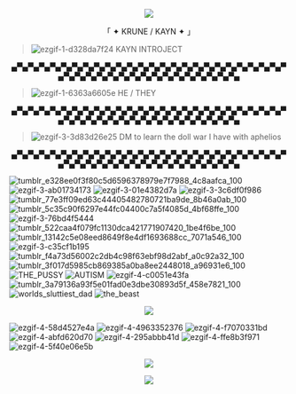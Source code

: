 <p align="center">
  <img src= "https://im.ezgif.com/tmp/ezgif-1-143ce07aca.gif"
</p>

<p align="center">
「 ✦ KRUNE / KAYN ✦ 」
</p>

> ![ezgif-1-d328da7f24](https://github.com/DVRKIN-BLVDE/DVRKIN-BLVDE/assets/151406916/dad7fa54-efb8-4480-b368-7782436ebb73) KAYN INTROJECT

<p align="center">
▄▀▄▀▄▀▄▀▄▀▄▀▄▀▄▀▄▀▄▀▄▀▄▀▄▀▄▀▄▀▄▀▄▀▄▀▄▀▄▀▄▀▄▀▄▀▄▀▄▀▄▀▄▀▄▀▄▀▄▀▄▀▄▀▄▀▄▀▄▀▄▀▄▀▄▀▄▀▄▀▄▀▄
</p>

> ![ezgif-1-6363a6605e](https://github.com/DVRKIN-BLVDE/DVRKIN-BLVDE/assets/151406916/d3715f21-a5bd-4e87-9077-4d9c6d482a93) HE / THEY

<p align="center">
▄▀▄▀▄▀▄▀▄▀▄▀▄▀▄▀▄▀▄▀▄▀▄▀▄▀▄▀▄▀▄▀▄▀▄▀▄▀▄▀▄▀▄▀▄▀▄▀▄▀▄▀▄▀▄▀▄▀▄▀▄▀▄▀▄▀▄▀▄▀▄▀▄▀▄▀▄▀▄▀▄▀▄
</p>

> ![ezgif-3-3d83d26e25](https://github.com/DVRKIN-BLVDE/DVRKIN-BLVDE/assets/151406916/b2f9b1e0-78ae-4fae-b51a-84e5ffbbc3b9) DM to learn the doll war I have with aphelios


<p align="center">
▄▀▄▀▄▀▄▀▄▀▄▀▄▀▄▀▄▀▄▀▄▀▄▀▄▀▄▀▄▀▄▀▄▀▄▀▄▀▄▀▄▀▄▀▄▀▄▀▄▀▄▀▄▀▄▀▄▀▄▀▄▀▄▀▄▀▄▀▄▀▄▀▄▀▄▀▄▀▄▀▄▀▄
</p>


![tumblr_e328ee0f3f80c5d6596378979e7f7988_4c8aafca_100](https://github.com/DVRKIN-BLVDE/DVRKIN-BLVDE/assets/151406916/c43417f8-2102-4f5e-bd94-db0bef066bed) ![ezgif-3-ab01734173](https://github.com/DVRKIN-BLVDE/DVRKIN-BLVDE/assets/151406916/0673ce91-33dc-4532-9e8d-14b4c0c82766) ![ezgif-3-01e4382d7a](https://github.com/DVRKIN-BLVDE/DVRKIN-BLVDE/assets/151406916/d0b51e8d-b9d0-4954-ad06-1bb62d33e31d) ![ezgif-3-3c6df0f986](https://github.com/DVRKIN-BLVDE/DVRKIN-BLVDE/assets/151406916/a9078f67-7b00-4f66-bf68-ae7988820212) ![tumblr_77e3ff09ed63c44405482780721ba9de_8b46a0ab_100](https://github.com/DVRKIN-BLVDE/DVRKIN-BLVDE/assets/151406916/4d25c64c-e60e-4e8e-aa95-9524b9d16600) ![tumblr_5c35c90f6297e44fc04400c7a5f4085d_4bf68ffe_100](https://github.com/DVRKIN-BLVDE/DVRKIN-BLVDE/assets/151406916/a1f8e5ef-434a-4132-86a2-aa343b579974) ![ezgif-3-76bd4f5444](https://github.com/DVRKIN-BLVDE/DVRKIN-BLVDE/assets/151406916/534883ce-6a4d-429f-8516-6103c4ed142b) ![tumblr_522caa4f079fc1130dca421771907420_1be4f6be_100](https://github.com/DVRKIN-BLVDE/DVRKIN-BLVDE/assets/151406916/6e819f33-71c3-4102-b1e6-d0df56e79912) ![tumblr_13142c5e08eed8649f8e4df1693688cc_7071a546_100](https://github.com/DVRKIN-BLVDE/DVRKIN-BLVDE/assets/151406916/2325edeb-fe45-493f-be9f-b397587d0e0f) ![ezgif-3-c35cf1b195](https://github.com/DVRKIN-BLVDE/DVRKIN-BLVDE/assets/151406916/a0aa56db-9641-41b5-9934-317f768a4f9b) ![tumblr_f4a73d56002c2db4c98f63ebf98d2abf_a0c92a32_100](https://github.com/DVRKIN-BLVDE/DVRKIN-BLVDE/assets/151406916/eaaf59a5-821a-40b3-88e0-18df7bd390e6) ![tumblr_3f017d5985cb869385a0ba8ee2448018_a96931e6_100](https://github.com/DVRKIN-BLVDE/DVRKIN-BLVDE/assets/151406916/a074a230-11ad-4732-b0b6-82d887027452) ![THE_PUSSY](https://github.com/DVRKIN-BLVDE/DVRKIN-BLVDE/assets/151406916/728a8d2e-23f0-43b9-99c4-617a4a4c0371) ![AUTISM](https://github.com/DVRKIN-BLVDE/DVRKIN-BLVDE/assets/151406916/2b933d5a-cbca-4b30-a1f2-b9ce2de40d9c) ![ezgif-4-c0051e43fa](https://github.com/DVRKIN-BLVDE/DVRKIN-BLVDE/assets/151406916/a13c726a-7002-4b2d-b83b-5823da4c685e) ![tumblr_3a79136a93f5e01fad0e3dbe30893d5f_458e7821_100](https://github.com/DVRKIN-BLVDE/DVRKIN-BLVDE/assets/151406916/e0651e60-6326-4b7e-9e81-12e6f916c1fc) ![worlds_sluttiest_dad](https://github.com/DVRKIN-BLVDE/DVRKIN-BLVDE/assets/151406916/a4c6af7d-4afb-4b22-bc66-0a84720b1186) ![the_beast](https://github.com/DVRKIN-BLVDE/DVRKIN-BLVDE/assets/151406916/b39ab69b-fb3b-4ee6-8fa2-0023a0c9decb)

<p align="center">
  <img src= "https://im4.ezgif.com/tmp/ezgif-4-db0871b67a.gif"
</p>
  
![ezgif-4-58d4527e4a](https://github.com/DVRKIN-BLVDE/DVRKIN-BLVDE/assets/151406916/61b9746e-d04e-4679-b4c8-6910daf957ad) ![ezgif-4-4963352376](https://github.com/DVRKIN-BLVDE/DVRKIN-BLVDE/assets/151406916/615079a5-44fe-468b-83ee-4dedbe97fe1e) ![ezgif-4-f7070331bd](https://github.com/DVRKIN-BLVDE/DVRKIN-BLVDE/assets/151406916/7d2073f8-1f3f-4f03-8edc-b5b69923ecf5) ![ezgif-4-abfd620d70](https://github.com/DVRKIN-BLVDE/DVRKIN-BLVDE/assets/151406916/47a2662f-98c9-4dd7-866a-35c15049da98) ![ezgif-4-295abbb41d](https://github.com/DVRKIN-BLVDE/DVRKIN-BLVDE/assets/151406916/7907f1a5-8716-4c99-8b82-e0af899a236b) ![ezgif-4-ffe8b3f971](https://github.com/DVRKIN-BLVDE/DVRKIN-BLVDE/assets/151406916/decc5f39-fdc5-4210-85c4-32b02a731d61) ![ezgif-4-5f40e06e5b](https://github.com/DVRKIN-BLVDE/DVRKIN-BLVDE/assets/151406916/2395d2d6-91e3-40de-ab44-2d34e615b55b) 

<p align="center">
  <img src= "https://im3.ezgif.com/tmp/ezgif-3-780c8aaa6b.gif"
</p>

<p align="center">
  <img src= "https://media.discordapp.net/attachments/1164701508957384704/1175575853497860246/please.png?ex=656bbb54&is=65594654&hm=48a4a352fd03ab86d8ba730e9c76aefad5291d5e367bec50283c1cf01406a90c&=&width=661&height=662"
</p>
